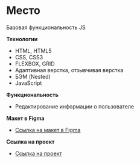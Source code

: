 # Место
Базовая функциональность JS

**Технологии**

* HTML, HTML5
* CSS, CSS3
* FLEXBOX, GRID
* Адаптивная верстка, отзывчивая верстка
* БЭМ (Nested)
* JavaScript

**Функциональность**

* Редактирование информации о пользователе

**Макет в Figma**

* [Ссылка на макет в Figma](https://www.figma.com/file/2cn9N9jSkmxD84oJik7xL7/JavaScript.-Sprint-4?node-id=0%3A1)

**Ссылка на проект**

* [Ссылка на проект](https://kizyalleski.github.io/mesto/)
